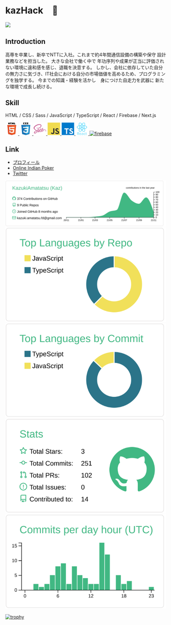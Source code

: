 # kazHack　🤔

![](https://komarev.com/ghpvc/?username=KazukiAmatatsu)

## Introduction
高専を卒業し、新卒でNTTに入社。これまで約4年間通信設備の構築や保守 設計業務などを担当した。
大きな会社で働く中で 年功序列や成果が正当に評価されない環境に違和感を感じ、退職を決意する。
しかし、会社に依存していた自分の無力さに気づき、IT社会における自分の市場価値を高めるため、プログラミングを独学する。
今までの知識・経験を活かし　身につけた自走力を武器に 新たな環境で成長し続ける。

## Skill
HTML / CSS / Sass / JavaScript / TypeScript / React / Firebase / Next.js
<p align="left">
  <a href="https://www.w3.org/html/" target="_blank">
    <img src="https://raw.githubusercontent.com/devicons/devicon/master/icons/html5/html5-original-wordmark.svg" alt="html5" width="40" height="40"/>
  </a>
  <a href="https://www.w3schools.com/css/" target="_blank">
    <img src="https://raw.githubusercontent.com/devicons/devicon/master/icons/css3/css3-original-wordmark.svg" alt="css3" width="40" height="40"/>
  </a>
  <a href="https://sass-lang.com" target="_blank">
    <img src="https://raw.githubusercontent.com/devicons/devicon/master/icons/sass/sass-original.svg" alt="sass" width="40" height="40"/>
  </a>
  <a href="https://developer.mozilla.org/en-US/docs/Web/JavaScript" target="_blank">
    <img src="https://raw.githubusercontent.com/devicons/devicon/master/icons/javascript/javascript-original.svg" alt="javascript" width="40" height="40"/>
  </a>
  <a href="https://www.typescriptlang.org/" target="_blank">
    <img src="https://raw.githubusercontent.com/devicons/devicon/master/icons/typescript/typescript-original.svg" alt="typescript" width="40" height="40"/>
  </a>
  <a href="https://reactjs.org/" target="_blank">
    <img src="https://raw.githubusercontent.com/devicons/devicon/master/icons/react/react-original-wordmark.svg" alt="react" width="40" height="40"/>
  </a>
  <a href="https://firebase.google.com/" target="_blank">
    <img src="https://www.vectorlogo.zone/logos/firebase/firebase-icon.svg" alt="firebase" width="40" height="40"/>
  </a>
</p>


## Link
- [プロフィール](https://kazhack.vercel.app/) 
- [Online Indian Poker](https://indian-poker-six.vercel.app/)
- [Twitter](https://twitter.com/alpaca_1231)


[![](https://raw.githubusercontent.com/KazukiAmatatsu/KazukiAmatatsu/main/profile-summary-card-output/vue/0-profile-details.svg)](https://github.com/vn7n24fzkq/github-profile-summary-cards)
[![](https://raw.githubusercontent.com/KazukiAmatatsu/KazukiAmatatsu/main/profile-summary-card-output/vue/1-repos-per-language.svg)](https://github.com/vn7n24fzkq/github-profile-summary-cards) [![](https://raw.githubusercontent.com/KazukiAmatatsu/KazukiAmatatsu/main/profile-summary-card-output/vue/2-most-commit-language.svg)](https://github.com/vn7n24fzkq/github-profile-summary-cards)
[![](https://raw.githubusercontent.com/KazukiAmatatsu/KazukiAmatatsu/main/profile-summary-card-output/vue/3-stats.svg)](https://github.com/vn7n24fzkq/github-profile-summary-cards) [![](https://raw.githubusercontent.com/KazukiAmatatsu/KazukiAmatatsu/main/profile-summary-card-output/vue/4-productive-time.svg)](https://github.com/vn7n24fzkq/github-profile-summary-cards)

[![trophy](https://github-profile-trophy.vercel.app/?username=KazukiAmatatsu)](https://github.com/ryo-ma/github-profile-trophy)
